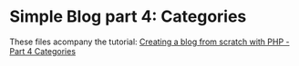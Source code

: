 Simple Blog part 4: Categories
=============

These files acompany the tutorial: [Creating a blog from scratch with PHP - Part 4 Categories](http://daveismyname.com/creating-a-blog-from-scratch-with-php-part-4-categories-bp)
